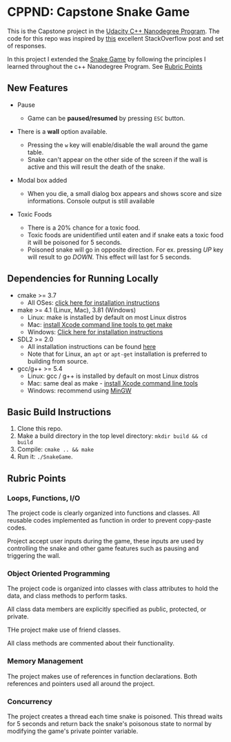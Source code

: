 # CPPND: Capstone Snake Game

This is  the Capstone project in the [Udacity C++ Nanodegree Program](https://www.udacity.com/course/c-plus-plus-nanodegree--nd213). The code for this repo was inspired by [this](https://codereview.stackexchange.com/questions/212296/snake-game-in-c-with-sdl) excellent StackOverflow post and set of responses.

In this project I extended the [Snake Game](https://github.com/udacity/CppND-Capstone-Snake-Game) by following the principles I learned throughout the c++ Nanodegree Program. See [Rubric Points](#rubric-points)

## New Features
* Pause
  * Game can be **paused/resumed** by pressing `ESC` button.  

* There is a **wall** option available. 
  * Pressing the `w` key will enable/disable the wall around the game table. 
  * Snake can't appear on the other side of the screen if the wall is active and this will result the death of the snake.

* Modal box added
  * When you die, a small dialog box appears and shows score and size informations. Console output is still available

* Toxic Foods
  * There is a 20% chance for a toxic food.
  * Toxic foods are unidentified until eaten and if snake eats a toxic food it will be poisoned for 5 seconds.
  * Poisoned snake will go in opposite direction. For ex. pressing *UP* key will result to go *DOWN*. This effect will last for 5 seconds.

## Dependencies for Running Locally
* cmake >= 3.7
  * All OSes: [click here for installation instructions](https://cmake.org/install/)
* make >= 4.1 (Linux, Mac), 3.81 (Windows)
  * Linux: make is installed by default on most Linux distros
  * Mac: [install Xcode command line tools to get make](https://developer.apple.com/xcode/features/)
  * Windows: [Click here for installation instructions](http://gnuwin32.sourceforge.net/packages/make.htm)
* SDL2 >= 2.0
  * All installation instructions can be found [here](https://wiki.libsdl.org/Installation)
  * Note that for Linux, an `apt` or `apt-get` installation is preferred to building from source.
* gcc/g++ >= 5.4
  * Linux: gcc / g++ is installed by default on most Linux distros
  * Mac: same deal as make - [install Xcode command line tools](https://developer.apple.com/xcode/features/)
  * Windows: recommend using [MinGW](http://www.mingw.org/)

## Basic Build Instructions

1. Clone this repo.
2. Make a build directory in the top level directory: `mkdir build && cd build`
3. Compile: `cmake .. && make`
4. Run it: `./SnakeGame`.

## Rubric Points

### Loops, Functions, I/O
The project code is clearly organized into functions and classes. All reusable codes implemented as function in order to prevent copy-paste codes.

Project accept user inputs during the game, these inputs are used by controlling the snake and other game features such as pausing and triggering the wall.

### Object Oriented Programming
The project code is organized into classes with class attributes to hold the data, and class methods to perform tasks.

All class data members are explicitly specified as public, protected, or private.

THe project make use of friend classes.

All class methods are commented about their functionality.

### Memory Management
The project makes use of references in function declarations. Both references and pointers used all around the project.

### Concurrency
The project creates a thread each time snake is poisoned. This thread waits for 5 seconds and return back the snake's poisonous state to normal by modifying the game's private pointer variable.


